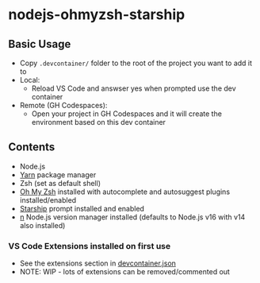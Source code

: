 # nodejs-ohmyzsh-starship

## Basic Usage

- Copy `.devcontainer/` folder to the root of the project you want to add it to
- Local:
  - Reload VS Code and answser yes when prompted use the dev container
- Remote (GH Codespaces):
  - Open your project in GH Codespaces and it will create the environment based on this dev container

## Contents

- Node.js
- [Yarn](https://yarnpkg.com/) package manager
- Zsh (set as default shell)
- [Oh My Zsh](https://ohmyz.sh/) installed with autocomplete and autosuggest plugins installed/enabled
- [Starship](https://starship.rs/) prompt installed and enabled
- [n](https://github.com/tj/n) Node.js version manager installed (defaults to Node.js v16 with v14 also installed)

### VS Code Extensions installed on first use

- See the extensions section in [devcontainer.json](./.devcontainer/devcontainer.json)
- NOTE: WIP - lots of extensions can be removed/commented out

